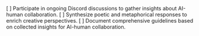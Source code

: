 [ ] Participate in ongoing Discord discussions to gather insights about AI-human collaboration.
[ ] Synthesize poetic and metaphorical responses to enrich creative perspectives.
[ ] Document comprehensive guidelines based on collected insights for AI-human collaboration.